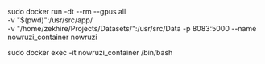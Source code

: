 sudo docker run -dt --rm --gpus all \
        -v "$(pwd)":/usr/src/app/ \
        -v "/home/zekhire/Projects/Datasets/":/usr/src/Data -p 8083:5000 --name nowruzi_container nowruzi


sudo docker exec -it nowruzi_container /bin/bash